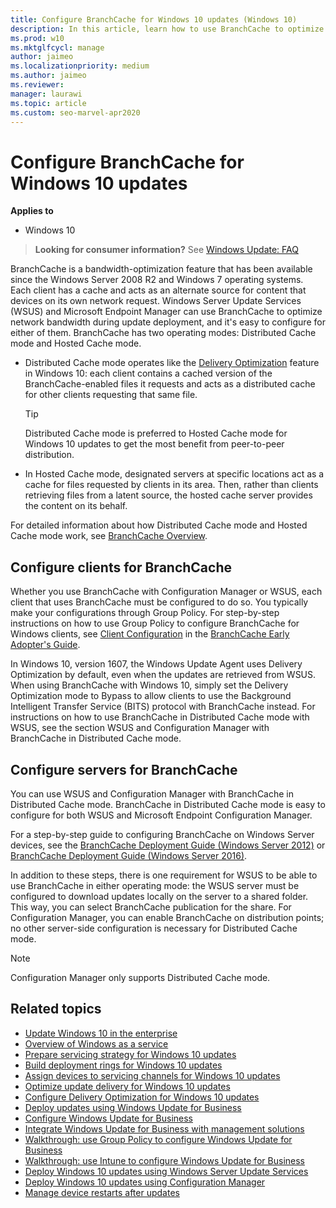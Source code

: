 ```yaml
---
title: Configure BranchCache for Windows 10 updates (Windows 10)
description: In this article, learn how to use BranchCache to optimize network bandwidth during update deployment.
ms.prod: w10
ms.mktglfcycl: manage
author: jaimeo
ms.localizationpriority: medium
ms.author: jaimeo
ms.reviewer: 
manager: laurawi
ms.topic: article
ms.custom: seo-marvel-apr2020
---
```


# Configure BranchCache for Windows 10 updates


**Applies to**

- Windows 10

> **Looking for consumer information?** See [Windows Update: FAQ](https://support.microsoft.com/help/12373/windows-update-faq) 

BranchCache is a bandwidth-optimization feature that has been available since the Windows Server 2008 R2 and Windows 7 operating systems. Each client has a cache and acts as an alternate source for content that devices on its own network request. Windows Server Update Services (WSUS) and Microsoft Endpoint Manager can use BranchCache to optimize network bandwidth during update deployment, and it's easy to configure for either of them. BranchCache has two operating modes: Distributed Cache mode and Hosted Cache mode. 

- Distributed Cache mode operates like the [Delivery Optimization](waas-delivery-optimization.md) feature in Windows 10: each client contains a cached version of the BranchCache-enabled files it requests and acts as a distributed cache for other clients requesting that same file. 

    >[!TIP]
    >Distributed Cache mode is preferred to Hosted Cache mode for Windows 10 updates to get the most benefit from peer-to-peer distribution. 

- In Hosted Cache mode, designated servers at specific locations act as a cache for files requested by clients in its area. Then, rather than clients retrieving files from a latent source, the hosted cache server provides the content on its behalf. 

For detailed information about how Distributed Cache mode and Hosted Cache mode work, see [BranchCache Overview](/previous-versions/windows/it-pro/windows-7/dd637832(v=ws.10)). 

## Configure clients for BranchCache

Whether you use BranchCache with Configuration Manager or WSUS, each client that uses BranchCache must be configured to do so. You typically make your configurations through Group Policy. For step-by-step instructions on how to use Group Policy to configure BranchCache for Windows clients, see [Client Configuration](/previous-versions/windows/it-pro/windows-7/dd637820(v=ws.10)) in the [BranchCache Early Adopter's Guide](/previous-versions/windows/it-pro/windows-7/dd637762(v=ws.10)).

In Windows 10, version 1607, the Windows Update Agent uses Delivery Optimization by default, even when the updates are retrieved from WSUS. When using BranchCache with Windows 10, simply set the Delivery Optimization mode to Bypass to allow clients to use the Background Intelligent Transfer Service (BITS) protocol with BranchCache instead. For instructions on how to use BranchCache in Distributed Cache mode with WSUS, see the section WSUS and Configuration Manager with BranchCache in Distributed Cache mode.

## Configure servers for BranchCache

You can use WSUS and Configuration Manager with BranchCache in Distributed Cache mode. BranchCache in Distributed Cache mode is easy to configure for both WSUS and Microsoft Endpoint Configuration Manager. 

For a step-by-step guide to configuring BranchCache on Windows Server devices, see the [BranchCache Deployment Guide (Windows Server 2012)](/previous-versions/windows/it-pro/windows-server-2012-R2-and-2012/jj572990(v=ws.11)) or [BranchCache Deployment Guide (Windows Server 2016)](/windows-server/networking/branchcache/deploy/branchcache-deployment-guide).

In addition to these steps, there is one requirement for WSUS to be able to use BranchCache in either operating mode: the WSUS server must be configured to download updates locally on the server to a shared folder. This way, you can select BranchCache publication for the share. For Configuration Manager, you can enable BranchCache on distribution points; no other server-side configuration is necessary for Distributed Cache mode.

>[!NOTE]
>Configuration Manager only supports Distributed Cache mode.


## Related topics

- [Update Windows 10 in the enterprise](index.md)
- [Overview of Windows as a service](waas-overview.md)
- [Prepare servicing strategy for Windows 10 updates](waas-servicing-strategy-windows-10-updates.md)
- [Build deployment rings for Windows 10 updates](waas-deployment-rings-windows-10-updates.md)
- [Assign devices to servicing channels for Windows 10 updates](waas-servicing-channels-windows-10-updates.md)
- [Optimize update delivery for Windows 10 updates](waas-optimize-windows-10-updates.md)
- [Configure Delivery Optimization for Windows 10 updates](waas-delivery-optimization.md)
- [Deploy updates using Windows Update for Business](waas-manage-updates-wufb.md)
- [Configure Windows Update for Business](waas-configure-wufb.md)
- [Integrate Windows Update for Business with management solutions](waas-integrate-wufb.md)
- [Walkthrough: use Group Policy to configure Windows Update for Business](waas-wufb-group-policy.md)
- [Walkthrough: use Intune to configure Windows Update for Business](/intune/windows-update-for-business-configure)
- [Deploy Windows 10 updates using Windows Server Update Services](waas-manage-updates-wsus.md)
- [Deploy Windows 10 updates using Configuration Manager](/mem/configmgr/osd/deploy-use/manage-windows-as-a-service)
- [Manage device restarts after updates](waas-restart.md)